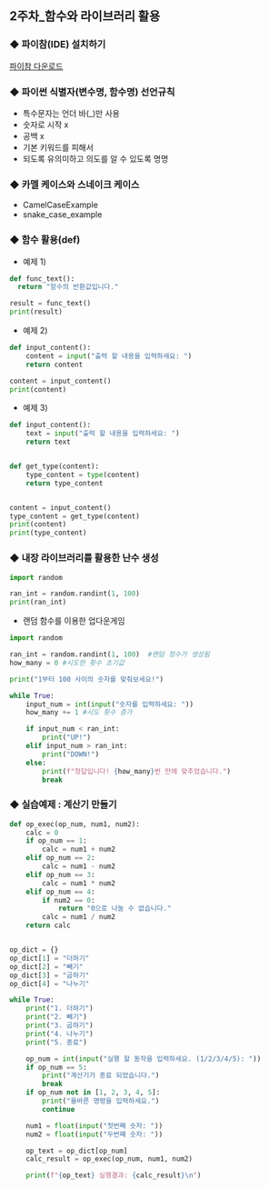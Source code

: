## 2주차_함수와 라이브러리 활용

### ◆ 파이참(IDE) 설치하기
[파이참 다운로드](https://www.jetbrains.com/pycharm/download/?section=windows)


### ◆ 파이썬 식별자(변수명, 함수명) 선언규칙
- 특수문자는 언더 바(_)만 사용
- 숫자로 시작 x
- 공백 x
- 기본 키워드를 피해서
- 되도록 유의미하고 의도를 알 수 있도록 명명


### ◆ 카멜 케이스와 스네이크 케이스
- CamelCaseExample
- snake_case_example

### ◆ 함수 활용(def)
- 예제 1)
  
```python
def func_text():
  return "함수의 반환값입니다."

result = func_text()
print(result)
```

- 예제 2)
  
```python
def input_content():
    content = input("출력 할 내용을 입력하세요: ")
    return content

content = input_content()
print(content)
```

- 예제 3)
  
```python
def input_content():
    text = input("출력 할 내용을 입력하세요: ")
    return text


def get_type(content):
    type_content = type(content)
    return type_content


content = input_content()
type_content = get_type(content)
print(content)
print(type_content)
```


### ◆ 내장 라이브러리를 활용한 난수 생성

```python
import random

ran_int = random.randint(1, 100) 
print(ran_int)
```

- 랜덤 함수를 이용한 업다운게임

```python
import random

ran_int = random.randint(1, 100)  #랜덤 정수가 생성됨
how_many = 0 #시도한 횟수 초기값

print("1부터 100 사이의 숫자를 맞춰보세요!")

while True:
    input_num = int(input("숫자를 입력하세요: "))
    how_many += 1 #시도 횟수 증가

    if input_num < ran_int:
        print("UP!")
    elif input_num > ran_int:
        print("DOWN!")
    else:
        print(f"정답입니다! {how_many}번 만에 맞추었습니다.")
        break
```

### ◆ 실습예제 : 계산기 만들기

```python
def op_exec(op_num, num1, num2):
    calc = 0
    if op_num == 1:
        calc = num1 + num2
    elif op_num == 2:
        calc = num1 - num2
    elif op_num == 3:
        calc = num1 * num2
    elif op_num == 4:
        if num2 == 0:
            return "0으로 나눌 수 없습니다."
        calc = num1 / num2
    return calc


op_dict = {}
op_dict[1] = "더하기"
op_dict[2] = "빼기"
op_dict[3] = "곱하기"
op_dict[4] = "나누기"

while True:
    print("1. 더하기")
    print("2. 빼기")
    print("3. 곱하기")
    print("4. 나누기")
    print("5. 종료")

    op_num = int(input("실행 할 동작을 입력하세요. (1/2/3/4/5): "))
    if op_num == 5:
        print("계산기가 종료 되었습니다.")
        break
    if op_num not in [1, 2, 3, 4, 5]:
        print("올바른 명령을 입력하세요.")
        continue

    num1 = float(input("첫번째 숫자: "))
    num2 = float(input("두번쨰 숫자: "))

    op_text = op_dict[op_num]
    calc_result = op_exec(op_num, num1, num2)

    print(f"{op_text} 실행결과: {calc_result}\n")
```




